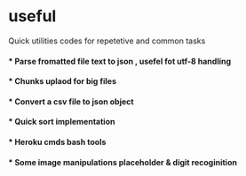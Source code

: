 # useful
Quick utilities codes for repetetive and common tasks  
#### * Parse fromatted file text to json , usefel fot utf-8 handling 

#### * Chunks uplaod for big files

#### * Convert a csv file to json object 

#### * Quick sort implementation

#### * Heroku cmds bash tools

#### * Some image manipulations placeholder & digit recoginition

